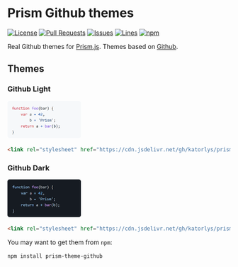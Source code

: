 # Prism Github themes
[![License](https://img.shields.io/badge/license-MIT-brightgreen?style=flat-square)](LICENSE) [![Pull Requests](https://img.shields.io/github/issues-pr-closed/katorlys/prism-theme-github?style=flat-square)](https://github.com/katorlys/prism-theme-github/pulls) [![Issues](https://img.shields.io/github/issues-closed/katorlys/prism-theme-github?style=flat-square)](https://github.com/katorlys/prism-theme-github/issues) [![Lines](https://img.shields.io/tokei/lines/github/katorlys/prism-theme-github?style=flat-square)](https://github.com/katorlys/prism-theme-github) [![npm](https://img.shields.io/npm/v/prism-theme-github?style=flat-square)](https://www.npmjs.com/package/prism-theme-github)
  
Real Github themes for [Prism.js](https://prismjs.com). Themes based on [Github](https://github.com).  
## Themes
### Github Light
[<img width="33%" src="/screenshots/github-light.png">](/themes/prism-theme-github-light.css)  
```html
<link rel="stylesheet" href="https://cdn.jsdelivr.net/gh/katorlys/prism-theme-github/themes/prism-theme-github-light.css">
```


### Github Dark
[<img width="33%" src="/screenshots/github-dark.png">](/themes/prism-theme-github-dark.css)  
```html
<link rel="stylesheet" href="https://cdn.jsdelivr.net/gh/katorlys/prism-theme-github/themes/prism-theme-github-light.css">
```
  

You may want to get them from `npm`:
```sh
npm install prism-theme-github
```